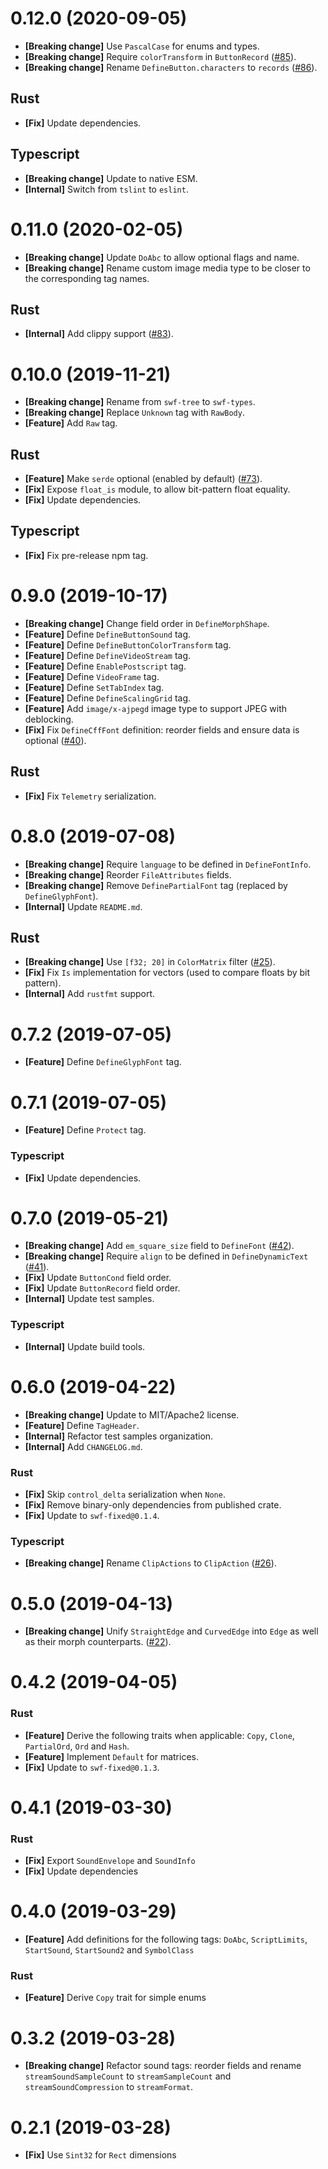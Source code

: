 # 0.12.0 (2020-09-05)

- **[Breaking change]** Use `PascalCase` for enums and types.
- **[Breaking change]** Require `colorTransform` in `ButtonRecord` ([#85](https://github.com/open-flash/swf-types/issues/85)).
- **[Breaking change]** Rename `DefineButton.characters` to `records` ([#86](https://github.com/open-flash/swf-types/issues/86)).

## Rust

- **[Fix]** Update dependencies.

## Typescript

- **[Breaking change]** Update to native ESM.
- **[Internal]** Switch from `tslint` to `eslint`.

# 0.11.0 (2020-02-05)

- **[Breaking change]** Update `DoAbc` to allow optional flags and name.
- **[Breaking change]** Rename custom image media type to be closer to the corresponding tag names.

## Rust

- **[Internal]** Add clippy support ([#83](https://github.com/open-flash/swf-types/issues/83)).

# 0.10.0 (2019-11-21)

- **[Breaking change]** Rename from `swf-tree`  to `swf-types`.
- **[Breaking change]** Replace `Unknown` tag with `RawBody`.
- **[Feature]** Add `Raw` tag.

## Rust

- **[Feature]** Make `serde` optional (enabled by default) ([#73](https://github.com/open-flash/swf-types/issues/73)).
- **[Fix]** Expose `float_is` module, to allow bit-pattern float equality.
- **[Fix]** Update dependencies.

## Typescript

- **[Fix]** Fix pre-release npm tag.

# 0.9.0 (2019-10-17)

- **[Breaking change]** Change field order in `DefineMorphShape`.
- **[Feature]** Define `DefineButtonSound` tag.
- **[Feature]** Define `DefineButtonColorTransform` tag.
- **[Feature]** Define `DefineVideoStream` tag.
- **[Feature]** Define `EnablePostscript` tag.
- **[Feature]** Define `VideoFrame` tag.
- **[Feature]** Define `SetTabIndex` tag.
- **[Feature]** Define `DefineScalingGrid` tag.
- **[Feature]** Add `image/x-ajpegd` image type to support JPEG with deblocking.
- **[Fix]** Fix `DefineCffFont` definition: reorder fields and ensure data is optional ([#40](https://github.com/open-flash/swf-types/issues/40)).

## Rust

- **[Fix]** Fix `Telemetry` serialization.

# 0.8.0 (2019-07-08)

- **[Breaking change]** Require `language` to be defined in `DefineFontInfo`.
- **[Breaking change]** Reorder `FileAttributes` fields.
- **[Breaking change]** Remove `DefinePartialFont` tag (replaced by `DefineGlyphFont`).
- **[Internal]** Update `README.md`.

## Rust

- **[Breaking change]** Use `[f32; 20]` in `ColorMatrix` filter ([#25](https://github.com/open-flash/swf-types/issues/25)).
- **[Fix]** Fix `Is` implementation for vectors (used to compare floats by bit pattern).
- **[Internal]** Add `rustfmt` support.

# 0.7.2 (2019-07-05)

- **[Feature]** Define `DefineGlyphFont` tag.

# 0.7.1 (2019-07-05)

- **[Feature]** Define `Protect` tag.

### Typescript

- **[Fix]** Update dependencies.

# 0.7.0 (2019-05-21)

- **[Breaking change]** Add `em_square_size` field to `DefineFont` ([#42](https://github.com/open-flash/swf-types/issues/42)).
- **[Breaking change]** Require `align` to be defined in `DefineDynamicText` ([#41](https://github.com/open-flash/swf-types/issues/41)).
- **[Fix]** Update `ButtonCond` field order.
- **[Fix]** Update `ButtonRecord` field order.
- **[Internal]** Update test samples.

### Typescript

- **[Internal]** Update build tools.

# 0.6.0 (2019-04-22)

- **[Breaking change]** Update to MIT/Apache2 license.
- **[Feature]** Define `TagHeader`.
- **[Internal]** Refactor test samples organization.
- **[Internal]** Add `CHANGELOG.md`.

### Rust

- **[Fix]** Skip `control_delta` serialization when `None`.
- **[Fix]** Remove binary-only dependencies from published crate.
- **[Fix]** Update to `swf-fixed@0.1.4`.

### Typescript

- **[Breaking change]** Rename `ClipActions` to `ClipAction` ([#26](https://github.com/open-flash/swf-types/issues/26)).

# 0.5.0 (2019-04-13)

- **[Breaking change]** Unify `StraightEdge` and `CurvedEdge` into `Edge` as well as their morph counterparts. ([#22](https://github.com/open-flash/swf-types/issues/22)).

# 0.4.2 (2019-04-05)

### Rust

- **[Feature]** Derive the following traits when applicable: `Copy`, `Clone`, `PartialOrd`, `Ord` and `Hash`.
- **[Feature]** Implement `Default` for matrices.
- **[Fix]** Update to `swf-fixed@0.1.3`.

# 0.4.1 (2019-03-30)

### Rust

- **[Fix]** Export `SoundEnvelope` and `SoundInfo`
- **[Fix]** Update dependencies

# 0.4.0 (2019-03-29)

- **[Feature]** Add definitions for the following tags: `DoAbc`, `ScriptLimits`, `StartSound`, `StartSound2` and `SymbolClass`

### Rust
- **[Feature]** Derive `Copy` trait for simple enums

# 0.3.2 (2019-03-28)

- **[Breaking change]** Refactor sound tags: reorder fields and rename `streamSoundSampleCount` to `streamSampleCount` and `streamSoundCompression` to `streamFormat`.

# 0.2.1 (2019-03-28)

- **[Fix]** Use `Sint32` for `Rect` dimensions
